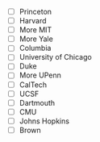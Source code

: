 - [ ] Princeton
- [ ] Harvard
- [ ] More MIT
- [ ] More Yale
- [ ] Columbia
- [ ] University of Chicago
- [ ] Duke
- [ ] More UPenn
- [ ] CalTech
- [ ] UCSF
- [ ] Dartmouth
- [ ] CMU
- [ ] Johns Hopkins
- [ ] Brown
